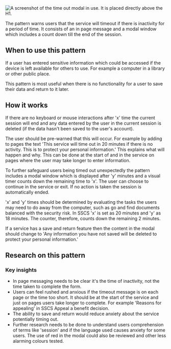 
<img src="/public/images/time-out-modal.png" alt="A screenshot of the time out modal in use. It is placed directly above the H1." />

The pattern warns users that the service will timeout if there is inactivity for a period of time. It consists of an in page message and a modal window which includes a count down till the end of the session. 

## When to use this pattern

If a user has entered sensitive information which could be accessed if the device is left available for others to use. For example a computer in a library or other public place.

This pattern is most useful when there is no functionality for a user to save their data and return to it later.

## How it works

If there are no keyboard or mouse interactions after 'x' time the current session will end and any data entered by the user in the current session is deleted (if the data hasn't been saved to the user's account).

The user should be pre-warned that this will occur. For example by adding to pages the text 'This service will time out in 20 minutes if there is no activity. This is to protect your personal information.' This explains what will happen and why. This can be done at the start of and in the service on pages where the user may take longer to enter information.

To further safeguard users being timed out unexpectedly the pattern includes a modal window which is displayed after 'y' minutes and a visual timer counts down the remaining time to 'x'. The user can choose to continue in the service or exit. If no action is taken the session is automatically ended.

'x' and 'y' times should be determined by evaluating the tasks the users may need to do away from the computer, such as go and find documents balanced with the security risk. In SSCS 'x' is set as 20 minutes and 'y' as 18 minutes. The counter, therefore, counts down the remaining 2 minutes.

If a service has a save and return feature then the content in the modal should change to 'Any information you have not saved will be deleted to protect your personal information.'


## Research on this pattern
### Key insights
- In page messaging needs to be clear it's the time of inactivity, not the time taken to complete the form. 
- Users can feel rushed and anxious if the timeout message is on each page or the time too short. It should be at the start of the service and just on pages users take longer to complete. For example 'Reasons for appealing' in SSCS Appeal a benefit decision.
- The ability to save and return would reduce anxiety about the service potentially timing out. 
- Further research needs to be done to understand users comprehension of terms like 'session' and if the language used causes anxiety for some users. The use of red in the modal could also be reviewed and other less alarming colours tested.